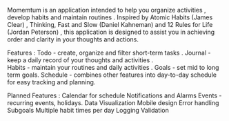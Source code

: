 Momemtum is an application intended to help you organize activities , develop habits and maintain routines . Inspired by Atomic Habits (James Clear) , Thinking, Fast and Slow (Daniel Kahneman) and 12 Rules for Life (Jordan Peterson) , this application is designed to assist you in achieving order and clarity in your thoughts and actions. 

Features : 
    Todo - create, organize and filter short-term tasks . 
    Journal - keep a daily record of your thoughts and activities .  
    Habits - maintain your routines and daily activities . 
    Goals - set mid to long term goals.
    Schedule - combines other features into day-to-day schedule for easy tracking and planning.

Planned Features : 
    Calendar for schedule 
    Notifications and Alarms 
    Events - recurring events, holidays.
    Data Visualization
    Mobile design
    Error handling
    Subgoals
    Multiple habit times per day
    Logging
    Validation